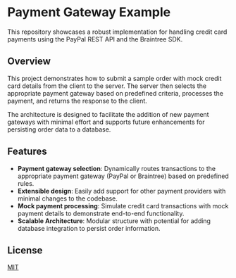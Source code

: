 # Payment Gateway Example

This repository showcases a robust implementation for handling credit card payments using the PayPal REST API and the Braintree SDK.

## Overview

This project demonstrates how to submit a sample order with mock credit card details from the client to the server. The server then selects the appropriate payment gateway based on predefined criteria, processes the payment, and returns the response to the client.  

The architecture is designed to facilitate the addition of new payment gateways with minimal effort and supports future enhancements for persisting order data to a database.

## Features
- **Payment gateway selection**: Dynamically routes transactions to the appropriate payment gateway (PayPal or Braintree) based on predefined rules.
- **Extensible design**: Easily add support for other payment providers with minimal changes to the codebase.
- **Mock payment processing**: Simulate credit card transactions with mock payment details to demonstrate end-to-end functionality.
- **Scalable Architecture**: Modular structure with potential for adding database integration to persist order information.


## License

[MIT](https://choosealicense.com/licenses/mit/)
